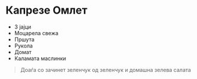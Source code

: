 # Капрезе Омлет
- 3 јајци
- Моцарела свежа
- Пршута 
- Рукола
- Домат
- Каламата маслинки

> Доаѓа со зачинет зеленчук од зеленчук и домашна зелева салата
